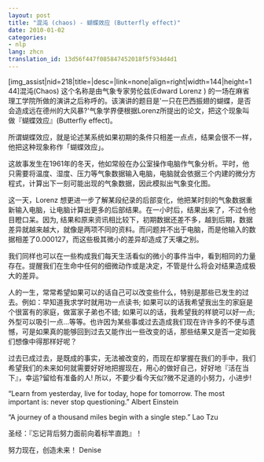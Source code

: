```yaml
---
layout: post
title: "混沌 (chaos) - 蝴蝶效应 (Butterfly effect)"
date: 2010-01-02
categories:
- nlp
lang: zhcn
translation_id: 13d56f447f085847452018f5f934d4d1
---
```

<!--break-->
<p>[img_assist|nid=218|title=|desc=|link=none|align=right|width=144|height=144]混沌(Chaos) 这个名称是由气象专家劳伦兹(Edward Lorenz ) 的一场在麻省理工学院所做的演讲之后称呼的。该演讲的题目是'一只在巴西振翅的蝴蝶，是否会造成远在德州的大风暴?'气象学界便根据Lorenz所提出的论文，把这个现象叫做『蝴蝶效应』(Butterfly effect)。 </p>

<p>所谓蝴蝶效应，就是论述某系统如果初期的条件只相差一点点，结果会很不一样，他把这种现象称作「蝴蝶效应」。 </p>

<p>这故事发生在1961年的冬天，他如常般在办公室操作电脑作气象分析。平时，他只需要将温度、湿度、压力等气象数据输入电脑，电脑就会依据三个内建的微分方程式，计算出下一刻可能出现的气象数据，因此模拟出气象变化图。 </p>

<p>这一天，Lorenz 想更进一步了解某段纪录的后部变化，他把某时刻的气象数据重新输入电脑，让电脑计算出更多的后部结果。在一小时后，结果出来了，不过令他目瞪口呆。因为, 结果和原来资讯相比较下，初期数据还差不多，越到后期，数据差异就越来越大，就像是两项不同的资料。而问题并不出于电脑，而是他输入的数据相差了0.000127，而这些极其微小的差异却造成了天壤之别。 </p>

<p>我们同样也可以在一些构成我们每天生活看似的微小的事件当中，看到相同的力量存在。提醒我们在生命中任何的细微动作或是决定，不管是什么将会对结果造成极大的差异。 </p>

<p>人的一生，常常希望如果可以的话自己可以改变些什么，特别是那些已发生的过去。例如：早知道我求学时就用功一点读书; 如果可以的话我希望我出生的家庭是个很富有的家庭，做富家子弟也不错; 如果可以的话，我希望我的样貌可以好一点; 外型可以吸引一点…等等。也许因为某些事或过去造成我们现在许许多的不便与遗憾，可是如果真的能够回到过去又能作出一些改变的话，那些结果又是否一定如我们想像中得那样好呢？ </p>

<p>过去已成过去，是既成的事实，无法被改变的，而现在却掌握在我们的手中，我们希望我们的未来如何就需要好好地把握现在，用心的做好自己，好好地『活在当下』，幸运?留给有准备的人! 所以，不要少看今天似?微不足道的小努力，小进步! </p>

<p>“Learn from yesterday, live for today, hope for tomorrow. The most important is: never stop questioning.” Albert Einstein</p>

<p>“A journey of a thousand miles begin with a single step.” Lao Tzu</p>

<p>圣经：『忘记背后努力面前向着标竿直跑』！ </p>
努力现在，创造未来！
Denise<br>
